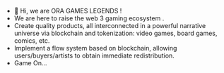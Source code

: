 - 👋 Hi, we are ORA GAMES LEGENDS ! 
- We are here to raise the web 3 gaming ecosystem .
- Create quality products, all interconnected in a powerful narrative universe via blockchain and tokenization: video games, board games, comics, etc.
- Implement a flow system based on blockchain, allowing users/buyers/artists to obtain immediate redistribution.
- Game On...
